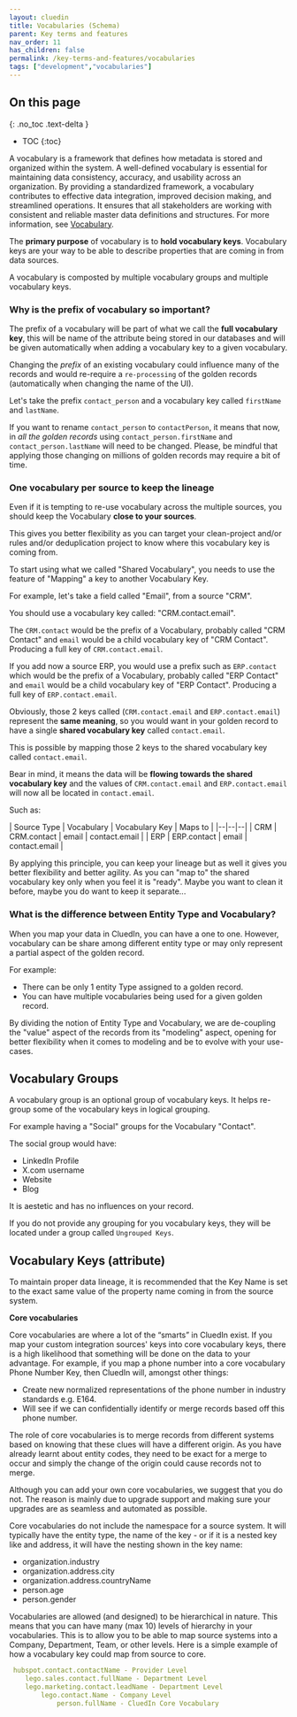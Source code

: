 ```yaml
---
layout: cluedin
title: Vocabularies (Schema)
parent: Key terms and features
nav_order: 11
has_children: false
permalink: /key-terms-and-features/vocabularies
tags: ["development","vocabularies"]
---
```

## On this page
{: .no_toc .text-delta }
- TOC
{:toc}

A vocabulary is a framework that defines how metadata is stored and organized within the system. A well-defined vocabulary is essential for maintaining data consistency, accuracy, and usability across an organization. By providing a standardized framework, a vocabulary contributes to effective data integration, improved decision making, and streamlined operations. It ensures that all stakeholders are working with consistent and reliable master data definitions and structures. For more information, see [Vocabulary](/management/data-catalog/vocabulary).

The **primary purpose** of vocabulary is to **hold vocabulary keys**. Vocabulary keys are your way to be able to describe properties that are coming in from data sources.

A vocabulary is composted by multiple vocabulary groups and multiple vocabulary keys.


### Why is the prefix of vocabulary so important?

The prefix of a vocabulary will be part of what we call the **full vocabulary key**, this will be name of the attribute being stored in our databases and will be given automatically when adding a vocabulary key to a given vocabulary.

Changing the _prefix_ of an existing vocabulary could influence many of the records and would re-require a `re-processing` of the golden records (automatically when changing the name of the UI).

Let's take the prefix `contact_person` and a vocabulary key called `firstName` and `lastName`.

If you want to rename `contact_person` to `contactPerson`, it means that now, in _all the golden records_ using `contact_person.firstName` and `contact_person.lastName` will need to be changed. Please, be mindful that applying those changing on millions of golden records may require a bit of time.

### One vocabulary per source to keep the lineage

Even if it is tempting to re-use vocabulary across the multiple sources, you should keep the Vocabulary **close to your sources**.

This gives you better flexibility as you can target your clean-project and/or rules and/or deduplication project to know where this vocabulary key is coming from.

To start using what we called "Shared Vocabulary", you needs to use the feature of "Mapping" a key to another Vocabulary Key.

For example, let's take a field called "Email", from a source "CRM".

You should use a vocabulary key called: "CRM.contact.email".

The `CRM.contact` would be the prefix of a Vocabulary, probably called "CRM Contact" and `email` would be a child vocabulary key of "CRM Contact". Producing a full key of `CRM.contact.email`.

If you add now a source ERP, you would use a prefix such as `ERP.contact` which would be the prefix of a Vocabulary, probably called "ERP Contact" and `email` would be a child vocabulary key of "ERP Contact". Producing a full key of `ERP.contact.email`.

Obviously, those 2 keys called (`CRM.contact.email` and `ERP.contact.email`) represent the **same meaning**, so you would want in your golden record to have a single **shared vocabulary key** called `contact.email`.

This is possible by mapping those 2 keys to the shared vocabulary key called `contact.email`.

Bear in mind, it means the data will be **flowing towards the shared vocabulary key** and the values of `CRM.contact.email` and `ERP.contact.email` will now all be located in `contact.email`.

Such as:

| Source Type | Vocabulary | Vocabulary Key | Maps to |
|--|--|--|
| CRM | CRM.contact | email | contact.email |
| ERP | ERP.contact | email | contact.email |

By applying this principle, you can keep your lineage but as well it gives you better flexibility and better agility. As you can "map to" the shared vocabulary key only when you feel it is "ready". Maybe you want to clean it before, maybe you do want to keep it separate...

### What is the difference between Entity Type and Vocabulary?

When you map your data in CluedIn, you can have a one to one. However, vocabulary can be share among different entity type or may only represent a partial aspect of the golden record.

For example:

- There can be only 1 entity Type assigned to a golden record.
- You can have multiple vocabularies being used for a given golden record.

By dividing the notion of Entity Type and Vocabulary, we are de-coupling the "value" aspect of the records from its "modeling" aspect, opening for better flexibility when it comes to modeling and be to evolve with your use-cases.

## Vocabulary Groups

A vocabulary group is an optional group of vocabulary keys. It helps re-group some of the vocabulary keys in logical grouping.

For example having a "Social" groups for the Vocabulary "Contact".

The social group would have:

- LinkedIn Profile
- X.com username
- Website
- Blog

It is aestetic and has no influences on your record.

If you do not provide any grouping for you vocabulary keys, they will be located under a group called `Ungrouped Keys`.

## Vocabulary Keys (attribute)

To maintain proper data lineage, it is recommended that the Key Name is set to the exact same value of the property name coming in from the source system.


**Core vocabularies**

Core vocabularies are where a lot of the “smarts” in CluedIn exist. If you map your custom integration sources' keys into core vocabulary keys, there is a high likelihood that something will be done on the data to your advantage. For example, if you map a phone number into a core vocabulary Phone Number Key, then CluedIn will, amongst other things: 

- Create new normalized representations of the phone number in industry standards e.g. E164. 
- Will see if we can confidentially identify or merge records based off this phone number.

The role of core vocabularies is to merge records from different systems based on knowing that these clues will have a different origin. As you have already learnt about entity codes, they need to be exact for a merge to occur and simply the change of the origin could cause records not to merge.

Although you can add your own core vocabularies, we suggest that you do not. The reason is mainly due to upgrade support and making sure your upgrades are as seamless and automated as possible. 

Core vocabularies do not include the namespace for a source system. It will typically have the entity type, the name of the key - or if it is a nested key like and address, it will have the nesting shown in the key name:

 - organization.industry
 - organization.address.city
 - organization.address.countryName
 - person.age
 - person.gender

 Vocabularies are allowed (and designed) to be hierarchical in nature. This means that you can have many (max 10) levels of hierarchy in your vocabularies. This is to allow you to be able to map source systems into a Company, Department, Team, or other levels. Here is a simple example of how a vocabulary key could map from source to core.

```yaml
 hubspot.contact.contactName - Provider Level
 	lego.sales.contact.fullName - Department Level
 	lego.marketing.contact.leadName - Department Level
 		lego.contact.Name - Company Level
 			person.fullName - CluedIn Core Vocabulary
```
